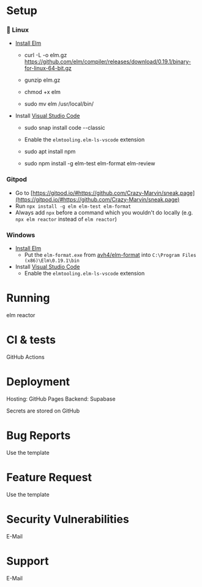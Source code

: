 # Setup

### 🐧 Linux
- [Install Elm](https://github.com/elm/compiler/blob/master/installers/linux/README.md)

  - curl -L -o elm.gz https://github.com/elm/compiler/releases/download/0.19.1/binary-for-linux-64-bit.gz

  - gunzip elm.gz

  - chmod +x elm

  - sudo mv elm /usr/local/bin/

- Install [Visual Studio Code](https://code.visualstudio.com/)

  - sudo snap install code --classic

  - Enable the ```elmtooling.elm-ls-vscode``` extension

  - sudo apt install npm

  - sudo npm install -g elm-test elm-format elm-review

### Gitpod

- Go to [https://gitpod.io/#https://github.com/Crazy-Marvin/sneak.page](https://gitpod.io/#https://github.com/Crazy-Marvin/sneak.page)
- Run `npx install -g elm elm-test elm-format`
- Always add `npx` before a command which you wouldn't do locally (e.g. `npx elm reactor` instead of `elm reactor`)


### Windows

 - [Install Elm](https://github.com/elm/compiler/releases/download/0.19.1/installer-for-windows.exe)
    - Put the ```elm-format.exe``` from [avh4/elm-format](https://github.com/avh4/elm-format/releases) into ```C:\Program Files (x86)\Elm\0.19.1\bin```
 - Install [Visual Studio Code](https://code.visualstudio.com/) 
    - Enable the ```elmtooling.elm-ls-vscode``` extension

# Running

elm reactor

# CI & tests

GitHub Actions

# Deployment

Hosting: GitHub Pages
Backend: Supabase

Secrets are stored on GitHub

# Bug Reports

Use the template

# Feature Request

Use the template

# Security Vulnerabilities

E-Mail

# Support

E-Mail
